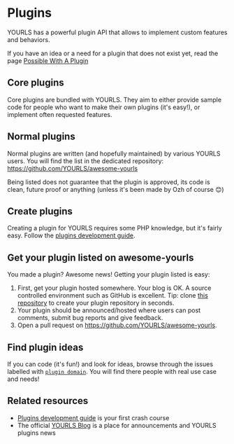 # Plugins

YOURLS has a powerful plugin API that allows to implement custom features and behaviors.

If you have an idea or a need for a plugin that does not exist yet, read the page [Possible With A Plugin](/docs/guide/extend/possible-with-a-plugin)

## Core plugins

Core plugins are bundled with YOURLS. They aim to either provide sample code for people who want to make their own plugins (it's easy!), or implement often requested features.

## Normal plugins

Normal plugins are written (and hopefully maintained) by various YOURLS users. You will find the list in the dedicated repository: <https://github.com/YOURLS/awesome-yourls>

Being listed does not guarantee that the plugin is approved, its code is clean, future proof or anything (unless it's been made by Ozh of course 😊)

## Create plugins

Creating a plugin for YOURLS requires some PHP knowledge, but it's fairly easy. Follow the [plugins development guide](/docs/development/plugins).

## Get your plugin listed on awesome-yourls

You made a plugin? Awesome news! Getting your plugin listed is easy:

1. First, get your plugin hosted somewhere. Your blog is OK. A source controlled environment such as GitHub is excellent. Tip: clone [this repository](https://github.com/YOURLS/plugin-sample) to create your plugin repository in seconds.
2. Your plugin should be announced/hosted where users can post comments, submit bug reports and give feedback.
3. Open a pull request on <https://github.com/YOURLS/awesome-yourls>.

## Find plugin ideas

If you can code (it's fun!) and look for ideas, browse through the issues labelled with [`plugin domain`](https://github.com/YOURLS/YOURLS/issues?q=label%3A%22plugin+domain%22+). You will find there people with real use case and needs!

## Related resources

- [Plugins development guide](/docs/development/plugins) is your first crash course
- The official [YOURLS Blog](https://blog.yourls.org/) is a place for announcements and YOURLS plugins news

